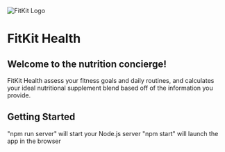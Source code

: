 ![FitKit Logo](https://i.ibb.co/MZzwKr5/Fit-Kit-Logo-Renders-10.png)

# FitKit Health

## Welcome to the nutrition concierge! 

FitKit Health assess your fitness goals and daily routines, and calculates your ideal nutritional supplement blend based off of the information you provide.  

## Getting Started

"npm run server" will start your Node.js server
"npm start" will launch the app in the browser